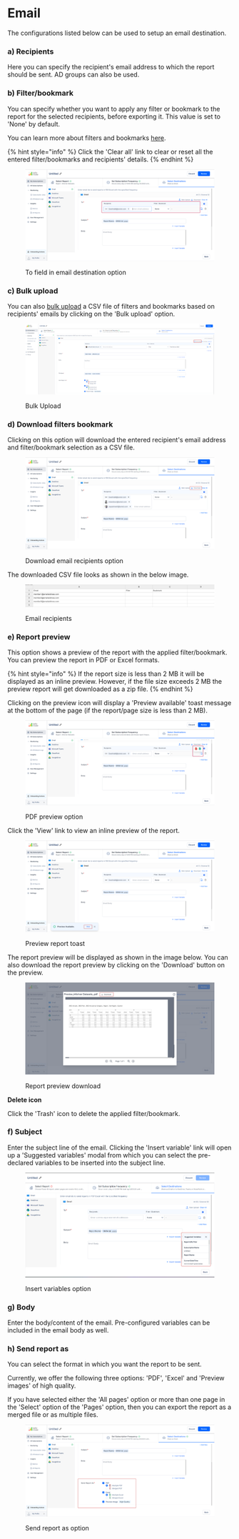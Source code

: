 # Email

The configurations listed below can be used to setup an email destination.&#x20;

### **a) Recipients**&#x20;

Here you can specify the recipient's email address to which the report should be sent. AD groups can also be used.&#x20;

### **b) Filter/bookmark**&#x20;

You can specify whether you want to apply any filter or bookmark to the report for the selected recipients, before exporting it. This value is set to 'None' by default.&#x20;

You can learn more about filters and bookmarks [here](./#filter).

{% hint style="info" %}
Click the 'Clear all' link to clear or reset all the entered filter/bookmarks and recipients' details.
{% endhint %}

<figure><img src="../../../../.gitbook/assets/recipients-option.png" alt=""><figcaption><p>To field in email destination option</p></figcaption></figure>

&#x20;                                                                                                                            &#x20;

### **c) Bulk upload**&#x20;

You can also [bulk upload](./#bulk-upload) a CSV file of filters and bookmarks based on recipients' emails by clicking on the 'Bulk upload' option.&#x20;

<figure><img src="../../../../.gitbook/assets/image (5) (1) (4).png" alt=""><figcaption><p>Bulk Upload</p></figcaption></figure>

### **d) Download filters bookmark**

Clicking on this option will download the entered recipient's email address and filter/bookmark selection as a CSV file.

<figure><img src="../../../../.gitbook/assets/download.png" alt=""><figcaption><p>Download email recipients option</p></figcaption></figure>

The downloaded CSV file looks as shown in the below image.

<figure><img src="../../../../.gitbook/assets/email-recipients.png" alt=""><figcaption><p>Email recipients</p></figcaption></figure>



### **e) Report preview**&#x20;

This option shows a preview of the report with the applied filter/bookmark. You can preview the report in PDF or Excel formats.

{% hint style="info" %}
If the report size is less than 2 MB it will be displayed as an inline preview. However, if the file size exceeds 2 MB the preview report will get downloaded as a zip file.
{% endhint %}

Clicking on the preview icon will display a 'Preview available' toast message at the bottom of the page (if the report/page size is less than 2 MB).

<figure><img src="../../../../.gitbook/assets/pdf-preview.png" alt=""><figcaption><p>PDF preview option</p></figcaption></figure>

Click the 'View' link to view an inline preview of the report.

<figure><img src="../../../../.gitbook/assets/preview.png" alt=""><figcaption><p>Preview report toast</p></figcaption></figure>

The report preview will be displayed as shown in the image below. You can also download the report preview by clicking on the 'Download' button on the preview.

<figure><img src="../../../../.gitbook/assets/download-preview.png" alt=""><figcaption><p>Report preview download</p></figcaption></figure>

**Delete icon**&#x20;

Click the 'Trash' icon to delete the applied filter/bookmark.

### **f) Subject**&#x20;

Enter the subject line of the email. Clicking the 'Insert variable' link will open up a 'Suggested variables' modal from which you can select the pre-declared variables to be inserted into the subject line.&#x20;

<figure><img src="../../../../.gitbook/assets/insert-variable (1).png" alt=""><figcaption><p>Insert variables option</p></figcaption></figure>

### **g) Body**&#x20;

Enter the body/content of the email. Pre-configured variables can be included in the email body as well.&#x20;

### h) Send report as&#x20;

You can select the format in which you want the report to be sent.&#x20;

Currently, we offer the following three options: 'PDF', 'Excel' and 'Preview images' of high quality.&#x20;

If you have selected either the 'All pages' option or more than one page in the 'Select' option of the 'Pages' option, then you can export the report as a merged file or as multiple files.

<figure><img src="../../../../.gitbook/assets/send-report-as.png" alt=""><figcaption><p>Send report as option</p></figcaption></figure>


